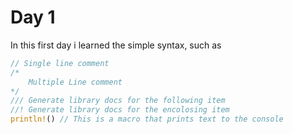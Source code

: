 # Day 1

In this first day i learned the simple syntax, such as 
```Rust
// Single line comment
/*
    Multiple Line comment
*/
/// Generate library docs for the following item
//! Generate library docs for the encolosing item
println!() // This is a macro that prints text to the console
```